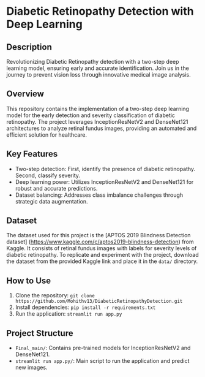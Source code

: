 # Diabetic Retinopathy Detection with Deep Learning
## Description
Revolutionizing Diabetic Retinopathy detection with a two-step deep learning model, ensuring early and accurate identification. Join us in the journey to prevent vision loss through innovative medical image analysis.

## Overview
This repository contains the implementation of a two-step deep learning model for the early detection and severity classification of diabetic retinopathy. The project leverages InceptionResNetV2 and DenseNet121 architectures to analyze retinal fundus images, providing an automated and efficient solution for healthcare.

## Key Features
- Two-step detection: First, identify the presence of diabetic retinopathy. Second, classify severity.
- Deep learning power: Utilizes InceptionResNetV2 and DenseNet121 for robust and accurate predictions.
- Dataset balancing: Addresses class imbalance challenges through strategic data augmentation.
## Dataset
The dataset used for this project is the [APTOS 2019 Blindness Detection dataset] (https://www.kaggle.com/c/aptos2019-blindness-detection) from Kaggle. It consists of retinal fundus images with labels for severity levels of diabetic retinopathy. To replicate and experiment with the project, download the dataset from the provided Kaggle link and place it in the `data/` directory.

## How to Use
1. Clone the repository: `git clone https://github.com/Mohithv13/DiabeticRetinopathyDetection.git`
2. Install dependencies: `pip install -r requirements.txt`
3. Run the application: `streamlit run app.py`

## Project Structure
- `Final_main/`: Contains pre-trained models for InceptionResNetV2 and DenseNet121.
- `streamlit run app.py/`: Main script to run the application and predict new images.
